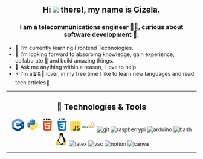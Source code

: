 <!--
**GizelaDS/GizelaDS** is a ✨ _special_ ✨ repository because its `README.md` (this file) appears on your GitHub profile.
-->
<h2 align="center">Hi <img src="https://media.giphy.com/media/hvRJCLFzcasrR4ia7z/giphy.gif" width="25"> there!, my name is Gizela.</h2>
<h3 align="center">I am a telecommunications engineer 👩‍💻, curious about software development 🚀.</h3>

<!-- About Me -->
- 🌱 I’m currently learning Frontend Technologies.
- 🧠 I’m looking forward to absorbing knowledge, gain experience, collaborate 💜 and build amazing things.
- 💬 Ask me anything within a reason, I love to help.
- ⚡ I'm a🪴&🐶 lover, in my free time I like to learn new languages and read tech articles📑.

---

<!-- Technologies & Tools -->
<h2 align="center">🔧 Technologies & Tools</h2>
<p align="center"> 
<img src="https://raw.githubusercontent.com/devicons/devicon/master/icons/cplusplus/cplusplus-original.svg" alt="cplusplus" width="35" height="35"/>
<img src="https://raw.githubusercontent.com/devicons/devicon/master/icons/python/python-original.svg" alt="python" width="35" height="35"/>
<img src="https://raw.githubusercontent.com/devicons/devicon/master/icons/html5/html5-original-wordmark.svg" alt="html5" width="35" height="35"/>
<img src="https://raw.githubusercontent.com/devicons/devicon/master/icons/css3/css3-original-wordmark.svg" alt="css3" width="35" height="35"/>
<img src="https://raw.githubusercontent.com/devicons/devicon/master/icons/javascript/javascript-original.svg" alt="javascript" width="28" height="28"/>
<img src="https://raw.githubusercontent.com/devicons/devicon/master/icons/mysql/mysql-original-wordmark.svg" alt="mysql" width="35" height="35"/>
<img src="https://www.vectorlogo.zone/logos/git-scm/git-scm-icon.svg" alt="git" width="35" height="35"/>
<img src="https://upload.wikimedia.org/wikipedia/en/c/cb/Raspberry_Pi_Logo.svg" alt="raspberrypi" width="35" height="35"/>
<img src="https://cdn.worldvectorlogo.com/logos/arduino-1.svg" alt="arduino" width="30" height="30"/>
<img src="https://img.icons8.com/fluency/512/console.png" alt="bash" width="35" height="35"/> 
<img src="https://raw.githubusercontent.com/devicons/devicon/master/icons/linux/linux-original.svg" alt="linux" width="35" height="35"/>
<img src="https://img.icons8.com/color/512/latex.png" alt="latex" width="35" height="35"/>
<img src="https://img.icons8.com/fluency/512/visual-studio-code-2019.png" alt="vsc" width="35" height="35"/>
<img src="https://img.icons8.com/color/512/notion.png" alt="notion" width="35" height="35"/>
<img src="https://img.icons8.com/fluency/512/canva-app.png" alt="canva" width="35" height="35"/>
</p>

---
